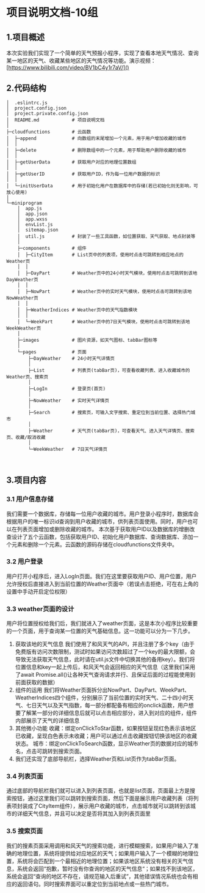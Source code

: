 # 项目说明文档-10组

## 1.项目概述

本次实验我们实现了一个简单的天气预报小程序，实现了查看本地天气情况、查询某一地区的天气、收藏某些地区的天气情况等功能。演示视频：[https://www.bilibili.com/video/BV1bC4y1r7aV/]()

## 2.代码结构

```
│  .eslintrc.js
│  project.config.json
│  project.private.config.json
│  README.md            # 项目说明文档
│  
├─cloudfunctions        # 云函数
│  ├─append             # 向数组的末尾增加一个元素，用于用户增加收藏的城市
│  │  
│  ├─delete             # 删除数组中的一个元素，用于帮助用户删除收藏的城市
│  │  
│  ├─getUserData        # 获取用户对应的地理位置数组
│  │  
│  ├─getUserID          # 获取用户ID，作为每一位用户数据的标识
│  │  
│  └─initUserData       # 用于初始化用户在数据库中的存储(若已初始化则无影响，可放心使用)
│  
└─miniprogram
    │  app.js
    │  app.json
    │  app.wxss
    │  envList.js
    │  sitemap.json
    │  util.js          # 封装了一些工具函数，如位置获取、天气获取、地点封装等
    │  
    ├─components        # 组件
    │  ├─CityItem       # List页中的列表项，使用时点击可跳转到相应地点的Weather页
    │  │  
    │  ├─DayPart        # Weather页中的24小时天气模块，使用时点击可跳转到该地DayWeather页
    │  │  
    │  ├─NowPart        # Weather页中的实时天气模块，使用时点击可跳转到该地NowWeather页
    │  │  
    │  ├─WeatherIndices # Weather页中的天气指数模块
    │  │  
    │  └─WeekPart       # Weather页中的7日天气模块，使用时点击可跳转到该地WeekWeather页
    │  
    ├─images            # 图片资源，如天气图标、tabBar图标等
    │  
    └─pages             # 页面
        ├─DayWeather    # 24小时天气详情页
        │  
        ├─List          # 列表页(tabBar页)，可查看收藏列表、进入收藏城市的Weather页、搜索页
        │  
        ├─LogIn         # 登录页(首页)
        │  
        ├─NowWeather    # 实时天气详情页
        │  
        ├─Search        # 搜索页，可输入文字搜索、重定位到当前位置、选择热门城市
        │  
        ├─Weather       # 天气页(tabBar页)，可查看天气、进入天气详情页、搜索页、收藏/取消收藏
        │  
        └─WeekWeather   # 7日天气详情页

  
```

## 3.项目内容

### 3.1 用户信息存储

我们需要一个数据库，存储每一位用户收藏的城市。用户登录小程序时，数据库会根据用户的唯一标识id查询到用户收藏的城市，供列表页面使用。同时，用户也可以在列表页面增加或删除收藏的城市。
本次基于获取用户ID以及数据库的增删改查设计了五个云函数，包括获取用户ID、初始化用户数据库、查询数据库、添加一个元素和删除一个元素。云函数的源码存储在cloudfunctions文件夹中。

### 3.2 用户登录

用户打开小程序后，进入LogIn页面。我们在这里要获取用户ID、用户位置，用户允许授权后直接进入到当前位置的Weather页面中（若误点击拒绝，可在右上角的设置中手动开启定位权限）

### 3.3 weather页面的设计

用户将位置授权给我们后，我们就进入了weather页面，这是本次小程序比较重要的一个页面，用于查询某一位置的天气基础信息。这一功能可以分为一下几步。

1. 获取该地的天气信息
   我们使用了和风天气的API，并且注册了多个key（由于免费版有访问次数限制，测试时如果访问次数超过了一个key的最大限额，会导致无法获取天气信息，此时请在util.js文件中切换其他的备用key）。我们将位置信息和key一起上传后，和风天气会返回相应的天气信息（这里我们采用了await Promise.all()让各种天气查询请求并行、且保证后面的过程能使用到前面获取的数据）
2. 组件的运用
   我们将Weather页面拆分出NowPart、DayPart、WeekPart、WeatherIndices四个组件，分别展示了当前位置的实时天气、二十四小时天气、七日天气以及天气指数，每一部分都配备有相应的onclick函数，用户想要了解某一部分的详细信息后就可以点击相应部分，进入到对应的组件，组件内部展示了天气的详细信息
3. 其他微小功能
   收藏：绑定onClickToStar函数，如果按钮呈现红色表示该地区已收藏，呈现白色表示未收藏；用户可以通过点击收藏按钮切换该地区的收藏状态。
   城市：绑定onClickToSearch函数，显示Weather页的数据对应的城市名，点击可跳转到搜索页面。
4. 我们还实现了底部导航栏，选择Weather页和List页作为tabBar页面。

### 3.4 列表页面

通过底部的导航栏我们就可以进入到列表页面，也就是list页面，页面最上方是搜索按钮，通过这里我们可以跳转到搜索页面，然后下面是展示用户收藏列表（将列表项封装成了CityItem组件），展示用户收藏的城市，点击城市就可以跳转到该城市的详细天气信息，并且可以决定是否将其加入到列表页面里

### 3.5 搜索页面

我们的搜素页面采用调用和风天气的搜索功能，进行模糊搜索，如果用户输入了准确的地理位置，系统将提供给对应地区的天气；如果用户输入了一个模糊的地理位置，系统将会匹配到一个最相近的地理位置；如果该地区系统没有相关的天气信息，系统会返回“抱歉，暂时没有你查询的地区的天气信息“；如果找不到该地区，系统会返回“查询的地区不存在，请规范输入后重试”，其他错误情况系统也会有相应的返回语句。同时搜索界面可以重定位到当前地点或一些热门城市。

